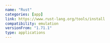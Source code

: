 ```yaml
---
name: "Rust"
categories: [app]
link: https://www.rust-lang.org/tools/install
compatibility: emulation
versionFrom: "1.71.1"
type: applications
---
```


